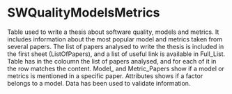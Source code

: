 # SWQualityModelsMetrics
Table used to write a thesis about software quality, models and metrics. It includes information about the most popular model and metrics taken from several papers. 
The list of papers analysed to write the thesis is included in the first sheet (ListOfPapers), and a list of useful link is available in Full_List.
Table has in the coloumn the list of papers analysed, and for each of it in the row matches the content.
Model_ and Metric_Papers show if a model or metrics is mentioned in a specific paper.
Attributes shows if a factor belongs to a model.
Data has been used to validate information.
